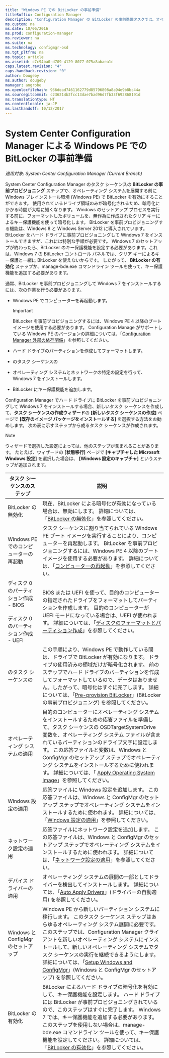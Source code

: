 ```yaml
---
title: "Windows PE での BitLocker の事前準備"
titleSuffix: Configuration Manager
description: "Configuration Manager の BitLocker の事前準備タスクでは、オペレーティング システムを展開する前に Windows プレインストール環境で BitLocker を有効にします。"
ms.custom: na
ms.date: 10/06/2016
ms.prod: configuration-manager
ms.reviewer: na
ms.suite: na
ms.technology: configmgr-osd
ms.tgt_pltfrm: na
ms.topic: article
ms.assetid: c7c94ba0-d709-4129-8077-075a8abaea1c
caps.latest.revision: "4"
caps.handback.revision: "0"
author: Dougeby
ms.author: dougeby
manager: angrobe
ms.openlocfilehash: 936dead7461162779d85796808a8a94e9b8bc44a
ms.sourcegitcommit: c236214b2fcc13dae7bad96d7fb33f692868191d
ms.translationtype: HT
ms.contentlocale: ja-JP
ms.lasthandoff: 10/12/2017
---
```

# <a name="preprovision-bitlocker-in-windows-pe-with-system-center-configuration-manager"></a>System Center Configuration Manager による Windows PE での BitLocker の事前準備

*適用対象: System Center Configuration Manager (Current Branch)*

System Center Configuration Manager のタスク シーケンスの **BitLocker の事前プロビジョニング** ステップで、オペレーティング システムを展開する前に Windows プレインストール環境 (Windows PE) で BitLocker を有効にすることができます。 使用されているドライブ領域のみが暗号化されるため、暗号化にかかる時間が大幅に短くなります。 Windows のセットアップ プロセスを実行する前に、フォーマットしたボリュームを、無作為に作成されたクリア キーによるキー保護機能を使って暗号化します。 BitLocker を事前プロビジョニングする機能は、Windows 8 と Windows Server 2012 に導入されています。 BitLocker をハード ドライブに事前プロビジョニングして Windows 7 をインストールできますが、これには特別な手順が必要です。 Windows 7 のセットアップが終わったら、BitLocker のキー保護機能を設定する必要があります。これは、Windows 7 の BitLocker コントロール パネルでは、クリア キーによるキー保護と一緒に BitLocker を使えないからです。 したがって、 **BitLocker の有効化** ステップか、manage-bde.exe コマンドライン ツールを使って、キー保護機能を追加する必要があります。  

 通常、BitLocker を事前プロビジョニングして Windows 7 をインストールするには、次の作業を行う必要があります。  

-   Windows PE でコンピューターを再起動します。  

    > [!IMPORTANT]  
    >  BitLocker を事前プロビジョニングするには、Windows PE 4 以降のブート イメージを使用する必要があります。 Configuration Manage がサポートしている Windows PE のバージョンの詳細については、「[Configuration Manager 外部の依存関係](../plan-design/infrastructure-requirements-for-operating-system-deployment.md#BKMK_ExternalDependencies)」を参照してください。  

-   ハード ドライブのパーティションを作成してフォーマットします。  

-   のタスク シーケンスの  

-   オペレーティング システムとネットワークの特定の設定を行って、Windows 7 をインストールします。  

-   BitLocker にキー保護機能を追加します。  

 Configuration Manager でハード ドライブに BitLocker を事前プロビジョニングして Windows 7 をインストールする場合、新しいタスク シーケンスを作成して、**タスク シーケンスの作成ウィザード**の **[新しいタスク シーケンスの作成]** ページで **[既存のイメージ パッケージをインストールする]** を選択する方法をお勧めします。 次の表に示すステップから成るタスク シーケンスが作成されます。  

> [!NOTE]  
>  ウィザードで選択した設定によっては、他のステップが含まれることがあります。 たとえば、ウィザードの **[状態移行]** ページで **[キャプチャした Microsoft Windows 設定]** を選択した場合は、 **[Windows 設定のキャプチャ]** というステップが追加されます。  

|タスク シーケンスのステップ|説明|  
|------------------------|-------------|  
|BitLocker の無効化|現在、BitLocker による暗号化が有効になっている場合は、無効にします。 詳細については、「[BitLocker の無効化](../understand/task-sequence-steps.md#BKMK_DisableBitLocker)」を参照してください。|  
|Windows PE でのコンピューターの再起動|タスク シーケンスに割り当てられている Windows PE ブート イメージを実行することにより、コンピューターを再起動します。 BitLocker を事前プロビジョニングするには、Windows PE 4 以降のブート イメージを使用する必要があります。 詳細については、「[コンピューターの再起動](../understand/task-sequence-steps.md#BKMK_RestartComputer)」を参照してください。|  
|ディスク 0 のパーティション作成 - BIOS<br /><br /> ディスク 0 のパーティション作成 - UEFI|BIOS または UEFI を使って、目的のコンピューターの指定されたドライブをフォーマットしてパーティションを作成します。 目的のコンピューターが UEFI モードになっている場合は、UEFI が使われます。 詳細については、「[ディスクのフォーマットとパーティション作成](../understand/task-sequence-steps.md#BKMK_FormatandPartitionDisk)」を参照してください。|  
|のタスク シーケンスの|この手順により、Windows PE で動作している間は、ドライブで BitLocker が有効になります。 ドライブの使用済みの領域だけが暗号化されます。 前のステップでハード ドライブのパーティションを作成してフォーマットしているので、データはありません。したがって、暗号化はすぐに完了します。 詳細については、「[Pre-provision BitLocker](../understand/task-sequence-steps.md#BKMK_PreProvisionBitLocker)」(BitLocker の事前プロビジョニング) を参照してください。|  
|オペレーティング システムの適用|目的のコンピューターにオペレーティング システムをインストールするための応答ファイルを準備して、タスク シーケンスの OSDTargetSystemDrive 変数を、オペレーティング システム ファイルが含まれているパーティションのドライブ文字に設定します。 この応答ファイルと変数は、Windows と ConfigMgr のセットアップ ステップでオペレーティング システムをインストールするために使われます。 詳細については、「 [Apply Operating System Image](../understand/task-sequence-steps.md#BKMK_ApplyOperatingSystemImage)」を参照してください。|  
|Windows 設定の適用|応答ファイルに Windows 設定を追加します。 この応答ファイルは、Windows と ConfigMgr のセットアップ ステップでオペレーティング システムをインストールするために使われます。 詳細については、「[Windows 設定の適用](../understand/task-sequence-steps.md#BKMK_ApplyWindowsSettings)」を参照してください。|  
|ネットワーク設定の適用|応答ファイルにネットワーク設定を追加します。 この応答ファイルは、Windows と ConfigMgr のセットアップ ステップでオペレーティング システムをインストールするために使われます。 詳細については、「[ネットワーク設定の適用](../understand/task-sequence-steps.md#BKMK_ApplyNetworkSettings)」を参照してください。|  
|デバイス ドライバーの適用|オペレーティング システムの展開の一部としてドライバーを検出してインストールします。 詳細については、「[Auto Apply Drivers](../understand/task-sequence-steps.md#BKMK_AutoApplyDrivers)」(ドライバーの自動適用) を参照してください。|  
|Windows と ConfigMgr のセットアップ|Windows PE から新しいパーティション システムに移行します。 このタスク シーケンス ステップはあらゆるオペレーティング システム展開に必要です。 このステップでは、Configuration Manager クライアントを新しいオペレーティング システムにインストールして、新しいオペレーティング システムでタスク シーケンスの実行を継続できるようにします。 詳細については、「[Setup Windows and ConfigMgr](../understand/task-sequence-steps.md#BKMK_SetupWindowsandConfigMgr)」(Windows と ConfigMgr のセットアップ) を参照してください。|  
|BitLocker の有効化|BitLocker によるハード ドライブの暗号化を有効にして、キー保護機能を設定します。 ハード ドライブには BitLocker が事前プロビジョニングされているので、このステップはすぐに完了します。 Windows 7 では、キー保護機能を追加する必要があります。 このステップを使用しない場合は、manage-bde.exe コマンドライン ツールを使って、キー保護機能を設定してください。 詳細については、「[BitLocker の有効化](../understand/task-sequence-steps.md#BKMK_EnableBitLocker)」を参照してください。|  
